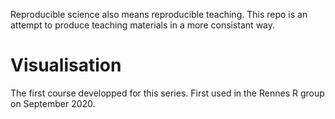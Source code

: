 Reproducible science also means reproducible teaching. This repo is an attempt to produce teaching materials in a more consistant way.

# Visualisation
The first course developped for this series. First used in the Rennes R group on September 2020.
